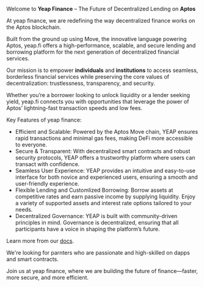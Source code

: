 
Welcome to **Yeap Finance** – The Future of Decentralized Lending on **Aptos**

At yeap finance, we are redefining the way decentralized finance works on the Aptos blockchain.

Built from the ground up using Move, the innovative language powering Aptos, yeap.fi offers a high-performance, scalable, and secure lending and borrowing platform for the next generation of decentralized financial services.

Our mission is to empower __individuals__ and __institutions__ to access seamless, borderless financial services while preserving the core values of decentralization: trustlessness, transparency, and security.

Whether you’re a borrower looking to unlock liquidity or a lender seeking yield, yeap.fi connects you with opportunities that leverage the power of Aptos’ lightning-fast transaction speeds and low fees.

Key Features of yeap finance:
- Efficient and Scalable: Powered by the Aptos Move chain, YEAP ensures rapid transactions and minimal gas fees, making DeFi more accessible to everyone.
- Secure & Transparent: With decentralized smart contracts and robust security protocols, YEAP offers a trustworthy platform where users can transact with confidence.
- Seamless User Experience: YEAP provides an intuitive and easy-to-use interface for both novice and experienced users, ensuring a smooth and user-friendly experience.
- Flexible Lending and Customlized Borrowing: Borrow assets at competitive rates and earn passive income by supplying liquidity. Enjoy a variety of supported assets and interest rate options tailored to your needs.
- Decentralized Governance: YEAP is built with community-driven principles in mind. Governance is decentralized, ensuring that all participants have a voice in shaping the platform’s future.

Learn more from our [docs](https://github.com/yeap-fi/docs).

We're looking for parnters who are passionate and high-skilled on dapps and smart contracts.

Join us at yeap finance, where we are building the future of finance—faster, more secure, and more efficient.
